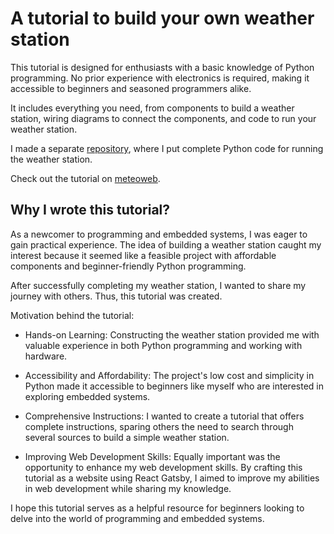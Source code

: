 # A tutorial to build your own weather station

This tutorial is designed for enthusiasts with a basic knowledge of Python programming. No prior experience with electronics is required, making it accessible to beginners and seasoned programmers alike.

It includes everything you need, from components to build a weather station, wiring diagrams to connect the components, and code to run your weather station.

I made a separate [repository](https://github.com/ivanorsolic95/MeteoLogic), where I put complete Python code for running the weather station.

Check out the tutorial on [meteoweb](https://meteoweb.netlify.app/).

## Why I wrote this tutorial?

As a newcomer to programming and embedded systems, I was eager to gain practical experience. The idea of building a weather station caught my interest because it seemed like a feasible project with affordable components and beginner-friendly Python programming.

After successfully completing my weather station, I wanted to share my journey with others. Thus, this tutorial was created.

Motivation behind the tutorial:

  - Hands-on Learning: Constructing the weather station provided me with valuable experience in both Python programming and working with hardware.

  - Accessibility and Affordability: The project's low cost and simplicity in Python made it accessible to beginners like myself who are interested in exploring embedded systems.

  - Comprehensive Instructions: I wanted to create a tutorial that offers complete instructions, sparing others the need to search through several sources to build a simple weather station.

  - Improving Web Development Skills: Equally important was the opportunity to enhance my web development skills. By crafting this tutorial as a website using React Gatsby, I aimed to improve my abilities in web development while sharing my knowledge.

I hope this tutorial serves as a helpful resource for beginners looking to delve into the world of programming and embedded systems.
